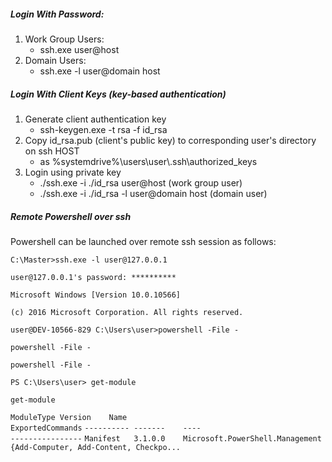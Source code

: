 
##### Login With Password:
1. Work Group Users:
     * ssh.exe user@host
2. Domain Users:
     * ssh.exe -l user@domain host

##### Login With Client Keys (key-based authentication)
1. Generate client authentication key
     * ssh-keygen.exe -t rsa -f id_rsa
2. Copy id_rsa.pub (client's public key) to corresponding user's directory on ssh HOST
     * as %systemdrive%\users\user\\.ssh\authorized_keys
3. Login using private key
     * ./ssh.exe -i ./id_rsa user@host (work group user)
     * ./ssh.exe -i ./id_rsa -l user@domain host (domain user)

##### Remote Powershell over ssh
Powershell can be launched over remote ssh session as follows:

`C:\Master>ssh.exe -l user@127.0.0.1`

`user@127.0.0.1's password: **********`

`Microsoft Windows [Version 10.0.10566]`

`(c) 2016 Microsoft Corporation. All rights reserved.`

`user@DEV-10566-829 C:\Users\user>powershell -File -`

`powershell -File -`

`powershell -File -`

`PS C:\Users\user> get-module`

`get-module`

`ModuleType Version    Name                                ExportedCommands`
`---------- -------    ----                                ----------------`
`Manifest   3.1.0.0    Microsoft.PowerShell.Management     {Add-Computer, Add-Content, Checkpo...`